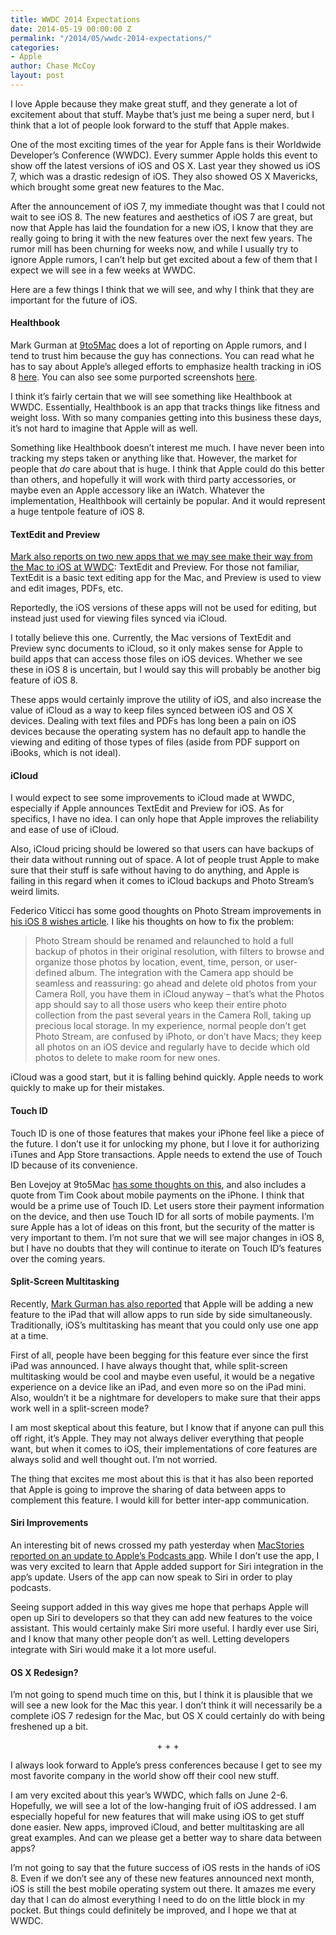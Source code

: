 ```yaml
---
title: WWDC 2014 Expectations
date: 2014-05-19 00:00:00 Z
permalink: "/2014/05/wwdc-2014-expectations/"
categories:
- Apple
author: Chase McCoy
layout: post
---
```


I love Apple because they make great stuff, and they generate a lot of excitement about that stuff. Maybe that’s just me being a super nerd, but I think that a lot of people look forward to the stuff that Apple makes.

One of the most exciting times of the year for Apple fans is their Worldwide Developer’s Conference (WWDC). Every summer Apple holds this event to show off the latest versions of iOS and OS X. Last year they showed us iOS 7, which was a drastic redesign of iOS. They also showed OS X Mavericks, which brought some great new features to the Mac.

After the announcement of iOS 7, my immediate thought was that I could not wait to see iOS 8. The new features and aesthetics of iOS 7 are great, but now that Apple has laid the foundation for a new iOS, I know that they are really going to bring it with the new features over the next few years. The rumor mill has been churning for weeks now, and while I usually try to ignore Apple rumors, I can’t help but get excited about a few of them that I expect we will see in a few weeks at WWDC.

Here are a few things I think that we will see, and why I think that they are important for the future of iOS.

#### Healthbook

Mark Gurman at [9to5Mac][1] does a lot of reporting on Apple rumors, and I tend to trust him because the guy has connections. You can read what he has to say about Apple’s alleged efforts to emphasize health tracking in iOS 8 [here][2]. You can also see some purported screenshots [here][3].

I think it’s fairly certain that we will see something like Healthbook at WWDC. Essentially, Healthbook is an app that tracks things like fitness and weight loss. With so many companies getting into this business these days, it’s not hard to imagine that Apple will as well.

Something like Healthbook doesn’t interest me much. I have never been into tracking my steps taken or anything like that. However, the market for people that *do* care about that is huge. I think that Apple could do this better than others, and hopefully it will work with third party accessories, or maybe even an Apple accessory like an iWatch. Whatever the implementation, Healthbook will certainly be popular. And it would represent a huge tentpole feature of iOS 8.

#### TextEdit and Preview

[Mark also reports on two new apps that we may see make their way from the Mac to iOS at WWDC][4]: TextEdit and Preview. For those not familiar, TextEdit is a basic text editing app for the Mac, and Preview is used to view and edit images, PDFs, etc.

Reportedly, the iOS versions of these apps will not be used for editing, but instead just used for viewing files synced via iCloud.

I totally believe this one. Currently, the Mac versions of TextEdit and Preview sync documents to iCloud, so it only makes sense for Apple to build apps that can access those files on iOS devices. Whether we see these in iOS 8 is uncertain, but I would say this will probably be another big feature of iOS 8.

These apps would certainly improve the utility of iOS, and also increase the value of iCloud as a way to keep files synced between iOS and OS X devices. Dealing with text files and PDFs has long been a pain on iOS devices because the operating system has no default app to handle the viewing and editing of those types of files (aside from PDF support on iBooks, which is not ideal).

#### iCloud

I would expect to see some improvements to iCloud made at WWDC, especially if Apple announces TextEdit and Preview for iOS. As for specifics, I have no idea. I can only hope that Apple improves the reliability and ease of use of iCloud.

Also, iCloud pricing should be lowered so that users can have backups of their data without running out of space. A lot of people trust Apple to make sure that their stuff is safe without having to do anything, and Apple is failing in this regard when it comes to iCloud backups and Photo Stream’s weird limits.

Federico Viticci has some good thoughts on Photo Stream improvements in [his iOS 8 wishes article][5]. I like his thoughts on how to fix the problem:

> Photo Stream should be renamed and relaunched to hold a full backup of photos in their original resolution, with filters to browse and organize those photos by location, event, time, person, or user-defined album. The integration with the Camera app should be seamless and reassuring: go ahead and delete old photos from your Camera Roll, you have them in iCloud anyway – that&#8217;s what the Photos app should say to all those users who keep their entire photo collection from the past several years in the Camera Roll, taking up precious local storage. In my experience, normal people don&#8217;t get Photo Stream, are confused by iPhoto, or don&#8217;t have Macs; they keep all photos on an iOS device and regularly have to decide which old photos to delete to make room for new ones. 

iCloud was a good start, but it is falling behind quickly. Apple needs to work quickly to make up for their mistakes.

#### Touch ID

Touch ID is one of those features that makes your iPhone feel like a piece of the future. I don’t use it for unlocking my phone, but I love it for authorizing iTunes and App Store transactions. Apple needs to extend the use of Touch ID because of its convenience.

Ben Lovejoy at 9to5Mac [has some thoughts on this][6], and also includes a quote from Tim Cook about mobile payments on the iPhone. I think that would be a prime use of Touch ID. Let users store their payment information on the device, and then use Touch ID for all sorts of mobile payments. I’m sure Apple has a lot of ideas on this front, but the security of the matter is very important to them. I’m not sure that we will see major changes in iOS 8, but I have no doubts that they will continue to iterate on Touch ID’s features over the coming years.

#### Split-Screen Multitasking

Recently, [Mark Gurman has also reported][7] that Apple will be adding a new feature to the iPad that will allow apps to run side by side simultaneously. Traditionally, iOS’s multitasking has meant that you could only use one app at a time.

First of all, people have been begging for this feature ever since the first iPad was announced. I have always thought that, while split-screen multitasking would be cool and maybe even useful, it would be a negative experience on a device like an iPad, and even more so on the iPad mini. Also, wouldn&#8217;t it be a nightmare for developers to make sure that their apps work well in a split-screen mode?

I am most skeptical about this feature, but I know that if anyone can pull this off right, it’s Apple. They may not always deliver everything that people want, but when it comes to iOS, their implementations of core features are always solid and well thought out. I’m not worried.

The thing that excites me most about this is that it has also been reported that Apple is going to improve the sharing of data between apps to complement this feature. I would kill for better inter-app communication.

#### Siri Improvements

An interesting bit of news crossed my path yesterday when [MacStories reported on an update to Apple’s Podcasts app][8]. While I don’t use the app, I was very excited to learn that Apple added support for Siri integration in the app’s update. Users of the app can now speak to Siri in order to play podcasts.

Seeing support added in this way gives me hope that perhaps Apple will open up Siri to developers so that they can add new features to the voice assistant. This would certainly make Siri more useful. I hardly ever use Siri, and I know that many other people don’t as well. Letting developers integrate with Siri would make it a lot more useful.

#### OS X Redesign?

I’m not going to spend much time on this, but I think it is plausible that we will see a new look for the Mac this year. I don’t think it will necessarily be a complete iOS 7 redesign for the Mac, but OS X could certainly do with being freshened up a bit.

<p style="text-align:center">
  + + +
</p>

I always look forward to Apple’s press conferences because I get to see my most favorite company in the world show off their cool new stuff.

I am very excited about this year’s WWDC, which falls on June 2-6. Hopefully, we will see a lot of the low-hanging fruit of iOS addressed. I am especially hopeful for new features that will make using iOS to get stuff done easier. New apps, improved iCloud, and better multitasking are all great examples. And can we please get a better way to share data between apps?

I’m not going to say that the future success of iOS rests in the hands of iOS 8. Even if we don’t see any of these new features announced next month, iOS is still the best mobile operating system out there. It amazes me every day that I can do almost everything I need to do on the little block in my pocket. But things could definitely be improved, and I hope we that at WWDC.

 [1]: http://9to5mac.com/
 [2]: http://9to5mac.com/2014/01/31/iwatch-ios-8-apple-sets-out-to-redefine-mobile-health-fitness-tracking/
 [3]: http://9to5mac.com/2014/03/17/this-is-healthbook-apples-first-major-step-into-health-fitness-tracking/
 [4]: http://9to5mac.com/2014/03/13/ios-8-apple-works-to-further-push-icloud-as-the-future-of-the-ios-file-system/
 [5]: http://www.macstories.net/stories/ios-8-wishes/
 [6]: http://9to5mac.com/2014/01/28/tim-cook-as-good-as-confirms-mobile-payment-via-touch-id-on-the-way/
 [7]: http://9to5mac.com/2014/05/13/apple-plans-to-match-microsoft-surface-with-split-screen-ipad-multitasking-in-ios-8/
 [8]: http://www.macstories.net/news/podcasts-for-ios-updated-with-siri-integration-improved-show-notes-support-and-more/